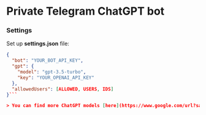# Private Telegram ChatGPT bot
### Settings
Set up **settings.json** file:

```json
{
  "bot": "YOUR_BOT_API_KEY",
  "gpt": {
    "model": "gpt-3.5-turbo",
    "key": "YOUR_OPENAI_API_KEY"
  },
  "allowedUsers": [ALLOWED, USERS, IDS]
}```

> You can find more ChatGPT models [here](https://www.google.com/url?sa=t&rct=j&q=&esrc=s&source=web&cd=&cad=rja&uact=8&ved=2ahUKEwi-8djq2Z2AAxVpGhAIHQJCBUoQFnoECB0QAQ&url=https%3A%2F%2Fplatform.openai.com%2Fdocs%2Fmodels&usg=AOvVaw3oGiOeanyh1W7yFUploxkI&opi=89978449)


